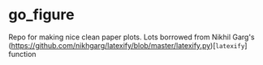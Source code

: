 # go_figure
Repo for making nice clean paper plots. Lots borrowed from Nikhil Garg's (https://github.com/nikhgarg/latexify/blob/master/latexify.py)[`latexify`] function
